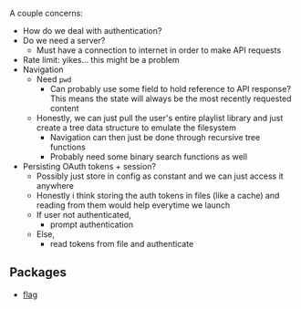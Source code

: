 A couple concerns:
* How do we deal with authentication?
* Do we need a server?
    * Must have a connection to internet in order to make API requests
* Rate limit: yikes... this might be a problem
* Navigation
    * Need `pwd`
        * Can probably use some field to hold reference to API response? This means the state will always be the most recently requested content
    * Honestly, we can just pull the user's entire playlist library and just create a tree data structure to emulate the filesystem
        * Navigation can then just be done through recursive tree functions
        * Probably need some binary search functions as well
* Persisting OAuth tokens + session?
    * Possibly just store in config as constant and we can just access it anywhere
    * Honestly i think storing the auth tokens in files (like a cache) and reading from them would help everytime we launch
    * If user not authenticated,
        * prompt authentication
    * Else, 
        * read tokens from file and authenticate

## Packages
* [flag](https://pkg.go.dev/flag)